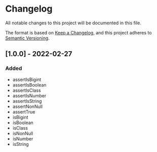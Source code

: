 <!-- markdownlint-configure-file
{
  "no-duplicate-heading": {
    "siblings_only": true
  }
}
-->

# Changelog

All notable changes to this project will be documented in this file.

The format is based on [Keep a Changelog](https://keepachangelog.com/en/1.0.0/),
and this project adheres to [Semantic Versioning](https://semver.org/spec/v2.0.0.html).

<!-- [Stacked changes]

### Added

### Changed

### Removed

-->

## [1.0.0] - 2022-02-27

### Added

- assertIsBigint
- assertIsBoolean
- assertIsClass
- assertIsNumber
- assertIsString
- assertNonNull
- assertTrue
- isBigint
- isBoolean
- isClass
- isNonNull
- isNumber
- isString
